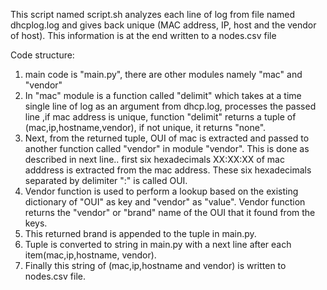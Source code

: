 This script named script.sh analyzes each line of log from file named dhcplog.log and gives back unique (MAC address, IP, host and the vendor of host).
This information is at the end written to a nodes.csv file


Code structure: 
1) main code is "main.py", there are other modules namely "mac" and "vendor" 
2) In "mac" module is a function called "delimit" which takes at a time single line of log as an argument from dhcp.log, processes the passed line 
     ,if mac address is unique, function "delimit" returns a tuple of (mac,ip,hostname,vendor), if not unique, it returns "none".
3) Next, from the returned tuple, OUI of mac is extracted and passed to another function called "vendor" in module "vendor". This is done as described in next line.. 
     first six hexadecimals XX:XX:XX of mac adddress is extracted from the mac address. These six hexadecimals separated by delimiter ":" is called OUI.
4) Vendor function is used to perform a lookup based on the existing dictionary of "OUI" as key and "vendor" as "value". 
     Vendor function returns the "vendor" or "brand" name of the OUI that it found from the keys.
5) This returned brand is appended to the tuple in main.py.
6) Tuple is converted to string in main.py with a next line after each item(mac,ip,hostname, vendor).
7)  Finally this string of (mac,ip,hostname and vendor) is written to nodes.csv file.
